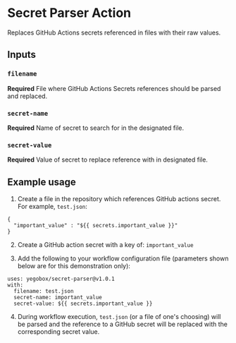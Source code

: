 # Secret Parser Action

Replaces GitHub Actions secrets referenced in files with their raw values.

## Inputs

### `filename`

**Required** File where GitHub Actions Secrets references should be parsed and replaced.

### `secret-name`

**Required** Name of secret to search for in the designated file.

### `secret-value`

**Required** Value of secret to replace reference with in designated file.

## Example usage

1. Create a file in the repository which references GitHub actions secret. For example, `test.json`:

```
{
  "important_value" : "${{ secrets.important_value }}"
}
```

2. Create a GitHub action secret with a key of: `important_value`

3. Add the following to your workflow configuration file (parameters shown below are for this demonstration only):

```
uses: yegobox/secret-parser@v1.0.1
with:
  filename: test.json
  secret-name: important_value
  secret-value: ${{ secrets.important_value }}
```

4. During workflow execution, `test.json` (or a file of one's choosing) will be parsed and the reference to a GitHub secret will be replaced with the corresponding secret value.
